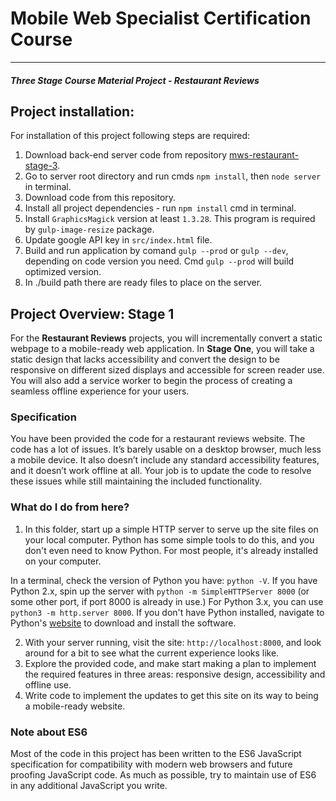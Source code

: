 # Mobile Web Specialist Certification Course
---
#### _Three Stage Course Material Project - Restaurant Reviews_

## Project installation:

For installation of this project following steps are required:
1. Download back-end server code from repository [mws-restaurant-stage-3](https://github.com/udacity/mws-restaurant-stage-3).
2. Go to server root directory and run cmds `npm install`, then  `node server` in terminal.
3. Download code from this repository.
4. Install all project dependencies - run `npm install` cmd in terminal.
5. Install `GraphicsMagick` version at least `1.3.28`. This program is required by `gulp-image-resize` package.
6. Update google API key in `src/index.html` file.
7. Build and run application by comand `gulp --prod` or `gulp --dev`, depending on code version you need. Cmd `gulp --prod` will build optimized version.
8. In ./build path there are ready files to place on the server.

## Project Overview: Stage 1

For the **Restaurant Reviews** projects, you will incrementally convert a static webpage to a mobile-ready web application. In **Stage One**, you will take a static design that lacks accessibility and convert the design to be responsive on different sized displays and accessible for screen reader use. You will also add a service worker to begin the process of creating a seamless offline experience for your users.

### Specification

You have been provided the code for a restaurant reviews website. The code has a lot of issues. It’s barely usable on a desktop browser, much less a mobile device. It also doesn’t include any standard accessibility features, and it doesn’t work offline at all. Your job is to update the code to resolve these issues while still maintaining the included functionality. 

### What do I do from here?

1. In this folder, start up a simple HTTP server to serve up the site files on your local computer. Python has some simple tools to do this, and you don't even need to know Python. For most people, it's already installed on your computer. 

In a terminal, check the version of Python you have: `python -V`. If you have Python 2.x, spin up the server with `python -m SimpleHTTPServer 8000` (or some other port, if port 8000 is already in use.) For Python 3.x, you can use `python3 -m http.server 8000`. If you don't have Python installed, navigate to Python's [website](https://www.python.org/) to download and install the software.

2. With your server running, visit the site: `http://localhost:8000`, and look around for a bit to see what the current experience looks like.
3. Explore the provided code, and make start making a plan to implement the required features in three areas: responsive design, accessibility and offline use.
4. Write code to implement the updates to get this site on its way to being a mobile-ready website.

### Note about ES6

Most of the code in this project has been written to the ES6 JavaScript specification for compatibility with modern web browsers and future proofing JavaScript code. As much as possible, try to maintain use of ES6 in any additional JavaScript you write. 



